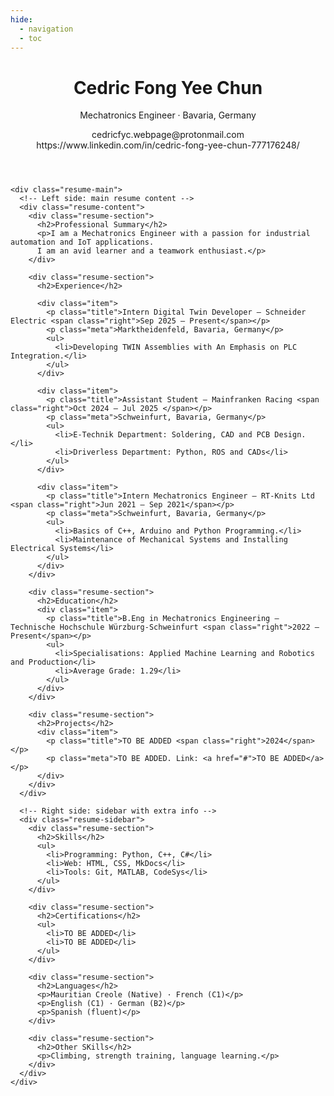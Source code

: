 ```yaml
---
hide:
  - navigation
  - toc
---
```


<!doctype html>
<html lang="en">
<head>
  <meta charset="utf-8">
  <meta name="viewport" content="width=device-width,initial-scale=1">
</head>
<body>
  <div class="resume-page">
    <title class="title">Resume — Cedric Fong Yee Chun</title>
    <!-- Header section with name and contact info -->
    <header class="resume-header">
      <div>
        <h1 class="name">Cedric Fong Yee Chun</h1>
        <p class="tagline">Mechatronics Engineer · Bavaria, Germany</p>
      </div>
      <div class="contact">
        cedricfyc.webpage@protonmail.com <br>
        https://www.linkedin.com/in/cedric-fong-yee-chun-777176248/
      </div>
    </header>

    <div class="resume-main">
      <!-- Left side: main resume content -->
      <div class="resume-content">
        <div class="resume-section">
          <h2>Professional Summary</h2>
          <p>I am a Mechatronics Engineer with a passion for industrial automation and IoT applications.
          I am an avid learner and a teamwork enthusiast.</p>
        </div>

        <div class="resume-section">
          <h2>Experience</h2>

          <div class="item">
            <p class="title">Intern Digital Twin Developer — Schneider Electric <span class="right">Sep 2025 — Present</span></p>
            <p class="meta">Marktheidenfeld, Bavaria, Germany</p>
            <ul>
              <li>Developing TWIN Assemblies with An Emphasis on PLC Integration.</li>
            </ul>
          </div>

          <div class="item">
            <p class="title">Assistant Student — Mainfranken Racing <span class="right">Oct 2024 — Jul 2025 </span></p>
            <p class="meta">Schweinfurt, Bavaria, Germany</p>
            <ul>
              <li>E-Technik Department: Soldering, CAD and PCB Design.</li>
              <li>Driverless Department: Python, ROS and CADs</li>
            </ul>
          </div>

          <div class="item">
            <p class="title">Intern Mechatronics Engineer — RT-Knits Ltd <span class="right">Jun 2021 — Sep 2021</span></p>
            <p class="meta">Schweinfurt, Bavaria, Germany</p>
            <ul>
              <li>Basics of C++, Arduino and Python Programming.</li>
              <li>Maintenance of Mechanical Systems and Installing Electrical Systems</li>
            </ul>
          </div>
        </div>

        <div class="resume-section">
          <h2>Education</h2>
          <div class="item">
            <p class="title">B.Eng in Mechatronics Engineering — Technische Hochschule Würzburg-Schweinfurt <span class="right">2022 — Present</span></p>
            <ul>
              <li>Specialisations: Applied Machine Learning and Robotics and Production</li>
              <li>Average Grade: 1.29</li>
            </ul>
          </div>
        </div>

        <div class="resume-section">
          <h2>Projects</h2>
          <div class="item">
            <p class="title">TO BE ADDED <span class="right">2024</span></p>
            <p class="meta">TO BE ADDED. Link: <a href="#">TO BE ADDED</a></p>
          </div>
        </div>
      </div>

      <!-- Right side: sidebar with extra info -->
      <div class="resume-sidebar">
        <div class="resume-section">
          <h2>Skills</h2>
          <ul>
            <li>Programming: Python, C++, C#</li>
            <li>Web: HTML, CSS, MkDocs</li>
            <li>Tools: Git, MATLAB, CodeSys</li>
          </ul>
        </div>

        <div class="resume-section">
          <h2>Certifications</h2>
          <ul>
            <li>TO BE ADDED</li>
            <li>TO BE ADDED</li>
          </ul>
        </div>

        <div class="resume-section">
          <h2>Languages</h2>
          <p>Mauritian Creole (Native) · French (C1)</p>
          <p>English (C1) · German (B2)</p>
          <p>Spanish (fluent)</p>
        </div>

        <div class="resume-section">
          <h2>Other SKills</h2>
          <p>Climbing, strength training, language learning.</p>
        </div>
      </div>
    </div>
  </div>
</body>
</html>
